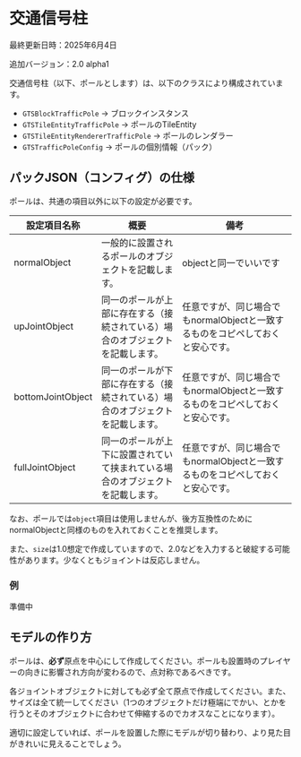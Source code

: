 # 交通信号柱

最終更新日時：2025年6月4日

追加バージョン：2.0 alpha1

交通信号柱（以下、ポールとします）は、以下のクラスにより構成されています。

- `GTSBlockTrafficPole` → ブロックインスタンス
- `GTSTileEntityTrafficPole` → ポールのTileEntity
- `GTSTileEntityRendererTrafficPole` → ポールのレンダラー
- `GTSTrafficPoleConfig` → ポールの個別情報（パック）

## パックJSON（コンフィグ）の仕様

ポールは、共通の項目以外に以下の設定が必要です。

|設定項目名称|概要|備考|
|---|---|---|
|normalObject|一般的に設置されるポールのオブジェクトを記載します。|objectと同一でいいです|
|upJointObject|同一のポールが上部に存在する（接続されている）場合のオブジェクトを記載します。|任意ですが、同じ場合でもnormalObjectと一致するものをコピペしておくと安心です。|
|bottomJointObject|同一のポールが下部に存在する（接続されている）場合のオブジェクトを記載します。|任意ですが、同じ場合でもnormalObjectと一致するものをコピペしておくと安心です。|
|fullJointObject|同一のポールが上下に設置されていて挟まれている場合のオブジェクトを記載します。|任意ですが、同じ場合でもnormalObjectと一致するものをコピペしておくと安心です。|

なお、ポールでは`object`項目は使用しませんが、後方互換性のためにnormalObjectと同様のものを入れておくことを推奨します。

また、`size`は1.0想定で作成していますので、2.0などを入力すると破綻する可能性があります。少なくともジョイントは反応しません。

### 例

準備中

## モデルの作り方

ポールは、**必ず**原点を中心にして作成してください。ポールも設置時のプレイヤーの向きに影響され方向が変わるので、点対称であるべきです。

各ジョイントオブジェクトに対しても必ず全て原点で作成してください。また、サイズは全て統一してください（1つのオブジェクトだけ極端にでかい、とかを行うとそのオブジェクトに合わせて伸縮するのでカオスなことになります）。

適切に設定していれば、ポールを設置した際にモデルが切り替わり、より見た目がきれいに見えることでしょう。

